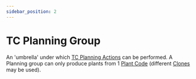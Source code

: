 ```yaml
---
sidebar_position: 2
---
```

# TC Planning Group
An 'umbrella' under which [TC Planning Actions](TCPA.md) can be performed. A Planning group can only produce plants from 1 [Plant Code](../Plants/PlantCode.md) (different [Clones](../Plants/Clones.md) may be used).